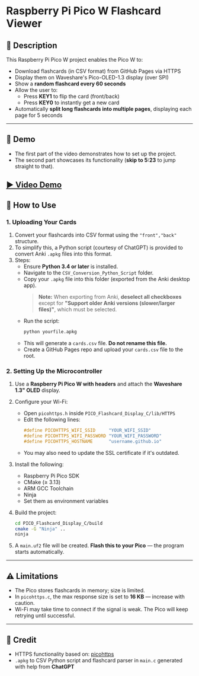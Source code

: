 # Raspberry Pi Pico W Flashcard Viewer

## 📘 Description

This Raspberry Pi Pico W project enables the Pico W to:

- Download flashcards (in CSV format) from GitHub Pages via HTTPS  
- Display them on Waveshare's Pico-OLED-1.3 display (over SPI)  
- Show a **random flashcard every 60 seconds**  
- Allow the user to:  
  - Press **KEY1** to flip the card (front/back)  
  - Press **KEY0** to instantly get a new card  
- Automatically **split long flashcards into multiple pages**, displaying each page for 5 seconds

---

## 🎥 Demo
- The first part of the video demonstrates how to set up the project.  
- The second part showcases its functionality (**skip to 5:23** to jump straight to that).  

**[▶️ Video Demo](https://youtu.be/dl0BYoO1UIo)**
---

## 🚀 How to Use

### 1. Uploading Your Cards

1. Convert your flashcards into CSV format using the `"front","back"` structure.  
2. To simplify this, a Python script (courtesy of ChatGPT) is provided to convert Anki `.apkg` files into this format.  
3. Steps:
   - Ensure **Python 3.4 or later** is installed.
   - Navigate to the `CSV_Conversion_Python_Script` folder.
   - Copy your `.apkg` file into this folder (exported from the Anki desktop app).  
     > **Note:** When exporting from Anki, **deselect all checkboxes** except for **"Support older Anki versions (slower/larger files)"**, which must be selected.
   - Run the script:
     ```bash
     python yourfile.apkg
     ```
   - This will generate a `cards.csv` file. **Do not rename this file.**
   - Create a GitHub Pages repo and upload your `cards.csv` file to the root.

### 2. Setting Up the Microcontroller

1. Use a **Raspberry Pi Pico W with headers** and attach the **Waveshare 1.3" OLED** display.  
2. Configure your Wi-Fi:
   - Open `picohttps.h` inside `PICO_Flashcard_Display_C/lib/HTTPS`
   - Edit the following lines:
     ```c
     #define PICOHTTPS_WIFI_SSID     "YOUR_WIFI_SSID"
     #define PICOHTTPS_WIFI_PASSWORD "YOUR_WIFI_PASSWORD"
     #define PICOHTTPS_HOSTNAME      "username.github.io"
     ```
   - You may also need to update the SSL certificate if it's outdated.

3. Install the following:
   - Raspberry Pi Pico SDK
   - CMake (≥ 3.13)
   - ARM GCC Toolchain
   - Ninja
   - Set them as environment variables

4. Build the project:
   ```bash
   cd PICO_Flashcard_Display_C/build
   cmake -G "Ninja" ..
   ninja
   ```
5. A `main.uf2` file will be created. **Flash this to your Pico** — the program starts automatically.

---

## ⚠️ Limitations

- The Pico stores flashcards in memory; size is limited.  
- In `picohttps.c`, the max response size is set to **16 KB** — increase with caution.  
- Wi-Fi may take time to connect if the signal is weak. The Pico will keep retrying until successful.

---

## 🙏 Credit

- HTTPS functionality based on: [picohttps](https://github.com/marceloalcocer/picohttps)  
- `.apkg` to CSV Python script and flashcard parser in `main.c` generated with help from **ChatGPT**
